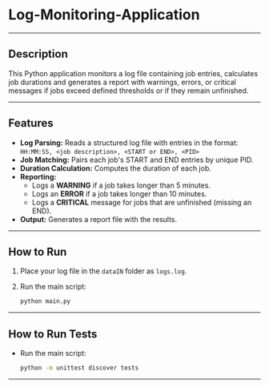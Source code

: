 # Log-Monitoring-Application

---

## Description
This Python application monitors a log file containing job entries, calculates job durations and generates a report with warnings, errors, or critical messages if jobs exceed defined thresholds or if they remain unfinished.

---

## Features

- **Log Parsing:** Reads a structured log file with entries in the format:  
  `HH:MM:SS, <job description>, <START or END>, <PID>`
- **Job Matching:** Pairs each job's START and END entries by unique PID.
- **Duration Calculation:** Computes the duration of each job.
- **Reporting:** 
  - Logs a **WARNING** if a job takes longer than 5 minutes.
  - Logs an **ERROR** if a job takes longer than 10 minutes.
  - Logs a **CRITICAL** message for jobs that are unfinished (missing an END).
- **Output:** Generates a report file with the results.

---

## How to Run

1. Place your log file in the `dataIN` folder as `logs.log`.
2. Run the main script:

   ```bash
   python main.py

--- 

## How to Run Tests

- Run the main script:

   ```bash
   python -m unittest discover tests

---
